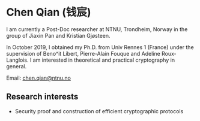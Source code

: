 # Chen Qian (钱宸)

I am currently a Post-Doc researcher at NTNU, Trondheim, Norway in the group of Jiaxin Pan and Kristian Gjøsteen.

In October 2019, I obtained my Ph.D. from Univ Rennes 1 (France) under the supervision of Beno\^it Libert, Pierre-Alain Fouque and Adeline Roux-Langlois. I am interested in theoretical and practical cryptography in general.

Email: chen.qian@ntnu.no

## Research interests

- Security proof and construction of efficient cryptographic protocols


